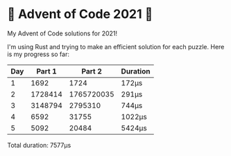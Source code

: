 # 🎄 Advent of Code 2021 🎅
My Advent of Code solutions for 2021!

I'm using Rust and trying to make an efficient solution for each puzzle.
Here is my progress so far:


| Day | Part 1  | Part 2     | Duration |
|-----|---------|------------|----------|
| 1   | 1692    | 1724       | 172μs    |
| 2   | 1728414 | 1765720035 | 291μs    |
| 3   | 3148794 | 2795310    | 744μs    |
| 4   | 6592    | 31755      | 1022μs   |
| 5   | 5092    | 20484      | 5424μs   |

Total duration: 7577μs